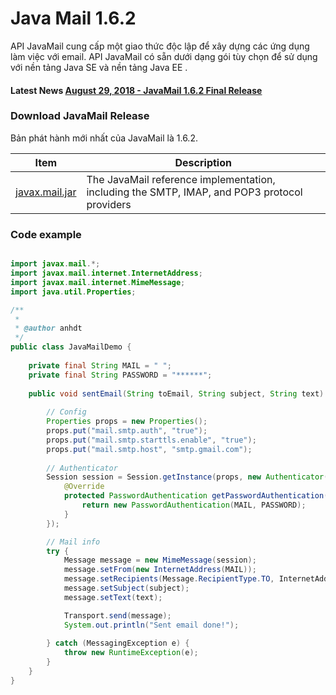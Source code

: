 # Java Mail 1.6.2

API JavaMail cung cấp một giao thức độc lập để xây dựng các ứng dụng làm việc với email. API JavaMail có sẵn dưới dạng gói tùy chọn để sử dụng với nền tảng Java SE và nền tảng Java EE .

#### Latest News [August 29, 2018 - JavaMail 1.6.2 Final Release](https://github.com/javaee/javamail/releases)

### Download JavaMail Release
Bản phát hành mới nhất của JavaMail là 1.6.2.

|Item|Description|
|---|---|
|[javax.mail.jar](https://github.com/javaee/javamail/releases/download/JAVAMAIL-1_6_2/javax.mail.jar)|The JavaMail reference implementation, including the SMTP, IMAP, and POP3 protocol providers|

### Code example

```java

import javax.mail.*;
import javax.mail.internet.InternetAddress;
import javax.mail.internet.MimeMessage;
import java.util.Properties;

/**
 *
 * @author anhdt
 */
public class JavaMailDemo {
    
    private final String MAIL = " ";
    private final String PASSWORD = "******";
    
    public void sentEmail(String toEmail, String subject, String text) {
        
        // Config
        Properties props = new Properties();
        props.put("mail.smtp.auth", "true");
        props.put("mail.smtp.starttls.enable", "true");
        props.put("mail.smtp.host", "smtp.gmail.com");
        
        // Authenticator
        Session session = Session.getInstance(props, new Authenticator() {
            @Override
            protected PasswordAuthentication getPasswordAuthentication() {
                return new PasswordAuthentication(MAIL, PASSWORD);
            }
        });

        // Mail info
        try {
            Message message = new MimeMessage(session);
            message.setFrom(new InternetAddress(MAIL));
            message.setRecipients(Message.RecipientType.TO, InternetAddress.parse(toEmail));
            message.setSubject(subject);
            message.setText(text);

            Transport.send(message);           
            System.out.println("Sent email done!");
            
        } catch (MessagingException e) {
            throw new RuntimeException(e);
        }
    }    
}

```
